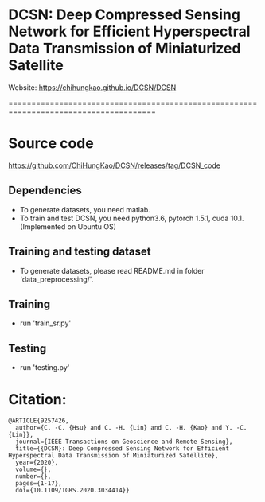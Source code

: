 # DCSN: Deep Compressed Sensing Network for Efficient Hyperspectral Data Transmission of Miniaturized Satellite

Website: https://chihungkao.github.io/DCSN/DCSN



======================================================================================

# Source code
https://github.com/ChiHungKao/DCSN/releases/tag/DCSN_code

## Dependencies
- To generate datasets, you need matlab.
- To train and test DCSN, you need python3.6, pytorch 1.5.1, cuda 10.1. (Implemented on Ubuntu OS)

## Training and testing dataset
- To generate datasets, please read README.md in folder 'data_preprocessing/'.

## Training
- run 'train_sr.py'

## Testing
- run 'testing.py'

# Citation:
```
@ARTICLE{9257426,
  author={C. -C. {Hsu} and C. -H. {Lin} and C. -H. {Kao} and Y. -C. {Lin}},
  journal={IEEE Transactions on Geoscience and Remote Sensing}, 
  title={{DCSN}: Deep Compressed Sensing Network for Efficient Hyperspectral Data Transmission of Miniaturized Satellite}, 
  year={2020},
  volume={},
  number={},
  pages={1-17},
  doi={10.1109/TGRS.2020.3034414}}
